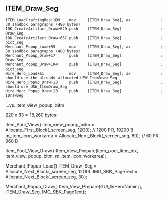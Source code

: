 


## ITEM_Draw_Seg

    ITEM_LoadCraftingRes+1D9    mov     [ITEM_Draw_Seg], ax             ; 30 sandbox paragraphs (480 bytes)                
    IDK_CreateArtifact_Draw+62D push    [ITEM_Draw_Seg]                 ; Draw_Seg                                         
    IDK_CreateArtifact_Draw+63C push    [ITEM_Draw_Seg]                 ; pict_seg                                         
    Merchant_Popup_Load+59      mov     [ITEM_Draw_Seg], ax             ; 30 sandbox paragraphs (480 bytes)                
    Merchant_Popup_Draw+17      push    [ITEM_Draw_Seg]                 ; Draw_Seg                                         
    Merchant_Popup_Draw+104     push    [ITEM_Draw_Seg]                 ; pict_seg                                         
    Hire_Hero_Load+61           mov     [ITEM_Draw_Seg], ax             ; should use the already allocated USW_ItemDraw_Seg
    Hire_Hero_Popup_Draw+13     push    [ITEM_Draw_Seg]                 ; should use USW_ItemDraw_Seg                      
    Hire_Merc_Popup_Draw+13     push    [ITEM_Draw_Seg]                 ; IDrawSeg                                         

...vs. item_view_popup_bitm



220 x 83 = 18,260 bytes

Item_Pool_View()
    item_view_popup_bitm = Allocate_First_Block(_screen_seg, 1200);  // 1200 PR, 19200 B
    m_item_icon_workarea = Allocate_Next_Block(_screen_seg, 60);  // 60 PR, 960 B

Item_Pool_View_Draw()
    Item_View_Prepare(item_pool_item_idx, item_view_popup_bitm, m_item_icon_workarea);


Merchant_Popup_Load()
    ITEM_Draw_Seg = Allocate_Next_Block(_screen_seg, 1200);
    IMG_SBK_PageText = Allocate_Next_Block(_screen_seg, 30);

Merchant_Popup_Draw()
    Item_View_Prepare(GUI_InHeroNaming, ITEM_Draw_Seg, IMG_SBK_PageText);
